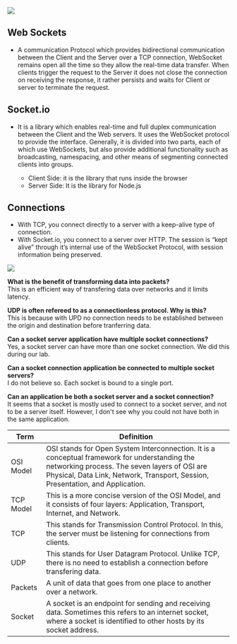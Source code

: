 ![](https://miro.medium.com/max/811/1*tOitxCwTNcS3ESstLylmtg.png)


## Web Sockets
- A communication Protocol which provides bidirectional communication between the Client and the Server over a TCP connection, WebSocket remains open all the time so they allow the real-time data transfer. When clients trigger the request to the Server it does not close the connection on receiving the response, it rather persists and waits for Client or server to terminate the request.

## Socket.io
- It is a library which enables real-time and full duplex communication between the Client and the Web servers. It uses the WebSocket protocol to provide the interface. Generally, it is divided into two parts, each of which use WebSockets, but also provide additional functionality such as broadcasting, namespacing, and other means of segmenting connected clients into groups.

  - Client Side: it is the library that runs inside the browser
  - Server Side: It is the library for Node.js

## Connections
- With TCP, you connect directly to a server with a keep-alive type of connection.
- With Socket.io, you connect to a server over HTTP. The session is “kept alive” through it’s internal use of the WebSocket Protocol, with session information being preserved.

![](https://socket.io/images/rooms.png)

__What is the benefit of transforming data into packets?__  
This is an efficient way of transfering data over networks and it limits latency.  

__UDP is often refereed to as a connectionless protocol. Why is this?__  
This is because with UPD no connection needs to be established between the origin and destination before tranferring data.  

__Can a socket server application have multiple socket connections?__  
Yes, a socket server can have more than one socket connection. We did this during our lab.  

__Can a socket connection application be connected to multiple socket servers?__  
I do not believe so. Each socket is bound to a single port.  

__Can an application be both a socket server and a socket connection?__   
It seems that a socket is mostly used to connect to a socket server, and not to be a server itself. However, I don't see why you could not have both in the same application.  



|Term | Definition |  
|---|---|
| OSI Model | OSI stands for Open System Interconnection. It is a conceptual framework for understanding the networking process. The seven layers of OSI are Physical, Data Link, Network, Transport, Session, Presentation, and Application.|
| TCP Model | This is a more concise version of the OSI Model, and it consists of four layers: Application, Transport, Internet, and Network.|
|TCP | This stands for Transmission Control Protocol. In this, the server must be listening for connections from clients.|
|UDP | This stands for User Datagram Protocol. Unlike TCP, there is no need to establish a connection before transfering data.|
| Packets | A unit of data that goes from one place to another over a network.|
| Socket | A socket is an endpoint for sending and receiving data. Sometimes this refers to an internet socket, where a socket is identified to other hosts by its socket address.|
